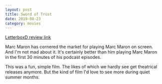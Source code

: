 ```yaml
---
layout: post
title: Sword of Trust
date: 2019-08-23
category: movies
---
```

 
[LetterboxD review link](https://letterboxd.com/samarthbhaskar/film/sword-of-trust/)

Marc Maron has cornered the market for playing Marc Maron on screen. And I'm not mad about it. It's certainly better than him playing Marc Maron in the first 30 minutes of his podcast episodes.

This was a fun, simple film. The likes of which we hardly see get theatrical releases anymore. But the kind of film I'd love to see more during quiet summer months.
